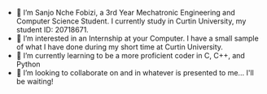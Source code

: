 - 👋 I’m Sanjo Nche Fobizi, a 3rd Year Mechatronic Engineering and Computer Science Student. I currently study in Curtin University, my student ID: 20718671.
- 👀 I’m interested in an Internship at your Computer. I have a small sample of what I have done during my short time at Curtin University.
- 🌱 I’m currently learning to be a more proficient coder in C, C++, and Python 
- 💞️ I’m looking to collaborate on and in whatever is presented to me... I'll be waiting!


<!---
XxJungleBoyxX/XxJungleBoyxX is a ✨ special ✨ repository because its `README.md` (this file) appears on your GitHub profile.
You can click the Preview link to take a look at your changes.
--->
